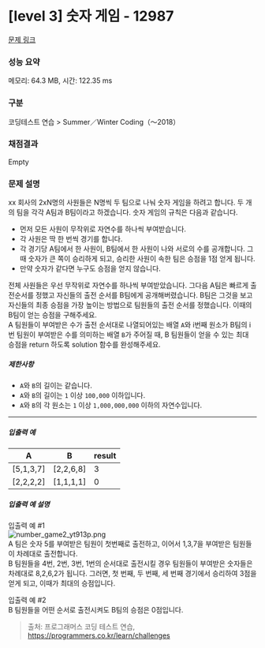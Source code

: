 # [level 3] 숫자 게임 - 12987 

[문제 링크](https://school.programmers.co.kr/learn/courses/30/lessons/12987) 

### 성능 요약

메모리: 64.3 MB, 시간: 122.35 ms

### 구분

코딩테스트 연습 > Summer／Winter Coding（～2018）

### 채점결과

Empty

### 문제 설명

<p>xx 회사의 2xN명의 사원들은 N명씩 두 팀으로 나눠 숫자 게임을 하려고 합니다. 두 개의 팀을 각각 A팀과 B팀이라고 하겠습니다. 숫자 게임의 규칙은 다음과 같습니다.</p>

<ul>
<li>먼저 모든 사원이 무작위로 자연수를 하나씩 부여받습니다.</li>
<li>각 사원은 딱 한 번씩 경기를 합니다.</li>
<li>각 경기당 A팀에서 한 사원이, B팀에서 한 사원이 나와 서로의 수를 공개합니다. 그때 숫자가 큰 쪽이 승리하게 되고, 승리한 사원이 속한 팀은 승점을 1점 얻게 됩니다.</li>
<li>만약 숫자가 같다면 누구도 승점을 얻지 않습니다.</li>
</ul>

<p>전체 사원들은 우선 무작위로 자연수를 하나씩 부여받았습니다. 그다음 A팀은 빠르게 출전순서를 정했고 자신들의 출전 순서를 B팀에게 공개해버렸습니다. B팀은 그것을 보고 자신들의 최종 승점을 가장 높이는 방법으로 팀원들의 출전 순서를 정했습니다. 이때의 B팀이 얻는 승점을 구해주세요.<br>
A 팀원들이 부여받은 수가 출전 순서대로 나열되어있는 배열 <code>A</code>와 i번째 원소가 B팀의 i번 팀원이 부여받은 수를 의미하는 배열 <code>B</code>가 주어질 때, B 팀원들이 얻을 수 있는 최대 승점을 return 하도록 solution 함수를 완성해주세요.</p>

<h5>제한사항</h5>

<ul>
<li><code>A</code>와 <code>B</code>의 길이는 같습니다.</li>
<li><code>A</code>와 <code>B</code>의 길이는 <code>1</code> 이상 <code>100,000</code> 이하입니다.</li>
<li><code>A</code>와 <code>B</code>의 각 원소는 <code>1</code> 이상 <code>1,000,000,000</code> 이하의 자연수입니다.</li>
</ul>

<hr>

<h5>입출력 예</h5>
<table class="table">
        <thead><tr>
<th>A</th>
<th>B</th>
<th>result</th>
</tr>
</thead>
        <tbody><tr>
<td>[5,1,3,7]</td>
<td>[2,2,6,8]</td>
<td>3</td>
</tr>
<tr>
<td>[2,2,2,2]</td>
<td>[1,1,1,1]</td>
<td>0</td>
</tr>
</tbody>
      </table>
<h5>입출력 예 설명</h5>

<p>입출력 예 #1<br>
<img src="https://grepp-programmers.s3.ap-northeast-2.amazonaws.com/files/production/0de59edf-76e1-4313-984a-4b2bd40911fb/number_game2_yt913p.png" title="" alt="number_game2_yt913p.png"><br>
A 팀은 숫자 5를 부여받은 팀원이 첫번째로 출전하고, 이어서 1,3,7을 부여받은 팀원들이 차례대로 출전합니다.<br>
B 팀원들을 4번, 2번, 3번, 1번의 순서대로 출전시킬 경우 팀원들이 부여받은 숫자들은 차례대로 8,2,6,2가 됩니다. 그러면, 첫 번째, 두 번째, 세 번째 경기에서 승리하여 3점을 얻게 되고, 이때가 최대의 승점입니다.</p>

<p>입출력 예 #2<br>
B 팀원들을 어떤 순서로 출전시켜도 B팀의 승점은 0점입니다.</p>


> 출처: 프로그래머스 코딩 테스트 연습, https://programmers.co.kr/learn/challenges